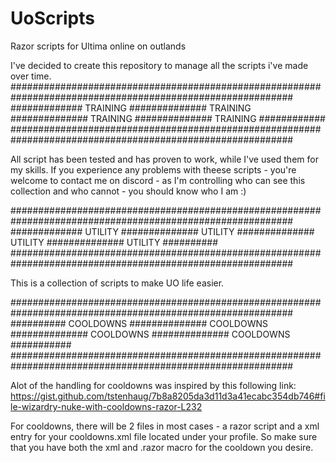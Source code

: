 # UoScripts
Razor scripts for Ultima online on outlands


I've decided to create this repository to manage all the scripts i've made over time.
###########################################################################################################
############# TRAINING ############## TRAINING ############## TRAINING ############## TRAINING ############
###########################################################################################################

All script has been tested and has proven to work, while I've used them for my skills.
If you experience any problems with theese scripts - you're welcome to contact me on discord - as I'm 
controlling who can see this collection and who cannot - you should know who I am :)


###########################################################################################################
############# UTILITY ############## UTILITY ############## UTILITY ############## UTILITY ##########
###########################################################################################################

This is a collection of scripts to make UO life easier.





###########################################################################################################
########## COOLDOWNS ############## COOLDOWNS ############## COOLDOWNS ############## COOLDOWNS ###########
###########################################################################################################

Alot of the handling for cooldowns was inspired by this following link:
https://gist.github.com/tstenhaug/7b8a8205da3d11d3a41ecabc354db746#file-wizardry-nuke-with-cooldowns-razor-L232

For cooldowns, there will be 2 files in most cases - a razor script and a xml entry for your 
cooldowns.xml file located under your profile.
So make sure that you have both the xml and .razor macro for the cooldown you desire.


